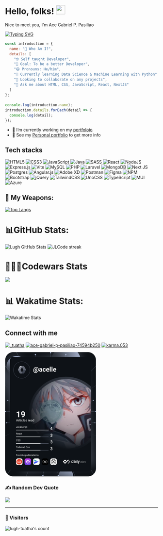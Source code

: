# Hello, folks! <img src="https://raw.githubusercontent.com/MartinHeinz/MartinHeinz/master/wave.gif" width="30px" height="30px">

Nice to meet you, I'm Ace Gabriel P. Pasiliao

[![Typing SVG](https://readme-typing-svg.herokuapp.com?color=%2349F707&lines=I'm+Ace+Gabriel%2C+20+years+old;Fullstack+Web+Developer)](https://git.io/typing-svg)

```js
const introduction = {
  name: "🤠 Who Am I?",
  details: [
    "🤓 Self taught Developer",
    "🎯 Goal: To be a better Developer",
    "😄 Pronouns: He/him",
    "🌱 Currently learning Data Science & Machine Learning with Python",
    "👯 Looking to collaborate on any projects",
    "💬 Ask me about HTML, CSS, JavaScript, React, NextJS"
  ]
};

console.log(introduction.name);
introduction.details.forEach(detail => {
  console.log(detail);
});
```

- 🔭 I’m currently working on my [portfoloio](https://github.com/lugh-tuatha/AP-portfolio)
- 👀 See my [Personal portfolio](https://ace-portfolio.vercel.app) to get more info

## Tech stacks
![HTML5](https://img.shields.io/badge/html5-%23E34F26.svg?style=for-the-badge&logo=html5&logoColor=white) ![CSS3](https://img.shields.io/badge/css3-%231572B6.svg?style=for-the-badge&logo=css3&logoColor=white) ![JavaScript](https://img.shields.io/badge/javascript-%23323330.svg?style=for-the-badge&logo=javascript&logoColor=%23F7DF1E) ![Java](https://img.shields.io/badge/java-%23ED8B00.svg?style=for-the-badge&logo=java&logoColor=white) ![SASS](https://img.shields.io/badge/SASS-hotpink.svg?style=for-the-badge&logo=SASS&logoColor=white) ![React](https://img.shields.io/badge/react-%2320232a.svg?style=for-the-badge&logo=react&logoColor=%2361DAFB) ![NodeJS](https://img.shields.io/badge/node.js-6DA55F?style=for-the-badge&logo=node.js&logoColor=white) ![Express.js](https://img.shields.io/badge/express.js-%23404d59.svg?style=for-the-badge&logo=express&logoColor=%2361DAFB) ![Vite](https://img.shields.io/badge/vite-%23646CFF.svg?style=for-the-badge&logo=vite&logoColor=white) ![MySQL](https://img.shields.io/badge/mysql-%2300f.svg?style=for-the-badge&logo=mysql&logoColor=white) ![PHP](https://img.shields.io/badge/php-%23777BB4.svg?style=for-the-badge&logo=php&logoColor=white) ![Laravel](https://img.shields.io/badge/laravel-%23FF2D20.svg?style=for-the-badge&logo=laravel&logoColor=white) ![MongoDB](https://img.shields.io/badge/MongoDB-%234ea94b.svg?style=for-the-badge&logo=mongodb&logoColor=white) ![Next JS](https://img.shields.io/badge/Next-black?style=for-the-badge&logo=next.js&logoColor=white) ![Postgres](https://img.shields.io/badge/postgres-%23316192.svg?style=for-the-badge&logo=postgresql&logoColor=white) ![Angular.js](https://img.shields.io/badge/angular.js-%23E23237.svg?style=for-the-badge&logo=angularjs&logoColor=white) ![Adobe XD](https://img.shields.io/badge/Adobe%20XD-470137?style=for-the-badge&logo=Adobe%20XD&logoColor=#FF61F6) ![Postman](https://img.shields.io/badge/Postman-FF6C37?style=for-the-badge&logo=postman&logoColor=white) ![Figma](https://img.shields.io/badge/figma-%23F24E1E.svg?style=for-the-badge&logo=figma&logoColor=white) ![NPM](https://img.shields.io/badge/NPM-%23CB3837.svg?style=for-the-badge&logo=npm&logoColor=white) ![Bootstrap](https://img.shields.io/badge/bootstrap-%23563D7C.svg?style=for-the-badge&logo=bootstrap&logoColor=white) ![jQuery](https://img.shields.io/badge/jquery-%230769AD.svg?style=for-the-badge&logo=jquery&logoColor=white) ![TailwindCSS](https://img.shields.io/badge/tailwindcss-%2338B2AC.svg?style=for-the-badge&logo=tailwind-css&logoColor=white) ![UnoCSS](https://img.shields.io/badge/unocss-333333.svg?style=for-the-badge&logo=unocss&logoColor=white) ![TypeScript](https://img.shields.io/badge/typescript-%23007ACC.svg?style=for-the-badge&logo=typescript&logoColor=white) ![MUI](https://img.shields.io/badge/MUI-%230081CB.svg?style=for-the-badge&logo=mui&logoColor=white) ![Azure](https://img.shields.io/badge/azure-%230072C6.svg?style=for-the-badge&logo=microsoftazure&logoColor=white)

## 🌟 My Weapons:
[![Top Langs](https://github-readme-stats.vercel.app/api/top-langs/?username=lugh-tuatha&size_weight=0.5&count_weight=0.5&langs_count=10&layout=compact&theme=ocean_dark)](https://github.com/timmy-cde/github-readme-stats)

# 📊GitHub Stats:
<img  alt="Lugh GitHub Stats" src="https://awesome-github-stats.azurewebsites.net/user-stats/Lugh-tuatha?cardType=github&theme=react&preferLogin=false&Border=2DCDDF" />
<img title="Github Streaks" alt="JLCode streak" src="http://github-readme-streak-stats.herokuapp.com?user=lugh-tuatha&theme=react&border=2DCDDF&sideNums=2DCDDF"/>

# 👩🏻‍💻Codewars Stats
<a href="https://www.codewars.com/users/lugh-tuatha">
  <img src="https://www.codewars.com/users/lugh-tuatha/badges/large" />
</a>

# 📊 Wakatime Stats:

![Wakatime Stats](https://github-readme-stats.vercel.app/api/wakatime?username=@lughtuatha&theme=dark)

## Connect with me
<p>
<a href="https://twitter.com/_tuatha" target="blank"><img align="center" src="https://raw.githubusercontent.com/rahuldkjain/github-profile-readme-generator/master/src/images/icons/Social/twitter.svg" alt="_tuatha" height="30" width="40" /></a>
<a href="https://linkedin.com/in/ace-gabriel-p-pasiliao-74594b250" target="blank"><img align="center" src="https://raw.githubusercontent.com/rahuldkjain/github-profile-readme-generator/master/src/images/icons/Social/linked-in-alt.svg" alt="ace-gabriel-p-pasiliao-74594b250" height="30" width="40" /></a>
<a href="https://fb.com/karma.053" target="blank"><img align="center" src="https://raw.githubusercontent.com/rahuldkjain/github-profile-readme-generator/master/src/images/icons/Social/facebook.svg" alt="karma.053" height="30" width="40" /></a>
</p>

<a href="https://app.daily.dev/Acelle" alt="Ace Dev Card"/>
    <img src="https://raw.githubusercontent.com/lugh-tuatha/lugh-tuatha/main/devcard.svg"  width="300"/>
</a>

### ✍️ Random Dev Quote
![](https://quotes-github-readme.vercel.app/api?type=horizontal&theme=radical)

---
### 👀 Visitors
<div align="left">
  <img src="https://count.getloli.com/get/@lugh-tuatha" alt="lugh-tuatha's count"/>
</div>
